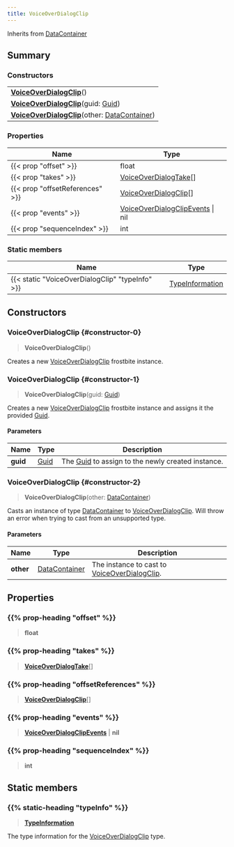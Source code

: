 ```yaml
---
title: VoiceOverDialogClip
---
```


Inherits from [DataContainer](/vext/ref/shared/type/datacontainer)

## Summary

### Constructors

|  |
| --- |
| **[VoiceOverDialogClip](#constructor-0)**() |
| **[VoiceOverDialogClip](#constructor-1)**(guid: [Guid](/vext/ref/shared/type/guid)) |
| **[VoiceOverDialogClip](#constructor-2)**(other: [DataContainer](/vext/ref/shared/type/datacontainer)) |

### Properties

| Name | Type |
| ---- | ---- |
| {{< prop "offset" >}} | float |
| {{< prop "takes" >}} | [VoiceOverDialogTake](/vext/ref/fb/voiceoverdialogtake)[] |
| {{< prop "offsetReferences" >}} | [VoiceOverDialogClip](/vext/ref/fb/voiceoverdialogclip)[] |
| {{< prop "events" >}} | [VoiceOverDialogClipEvents](/vext/ref/fb/voiceoverdialogclipevents) \| nil |
| {{< prop "sequenceIndex" >}} | int |

### Static members

| Name | Type |
| ---- | ---- |
| {{< static "VoiceOverDialogClip" "typeInfo" >}} | [TypeInformation](/vext/ref/shared/type/typeinformation) |

## Constructors

### VoiceOverDialogClip {#constructor-0}

> **VoiceOverDialogClip**()

Creates a new [VoiceOverDialogClip](/vext/ref/fb/voiceoverdialogclip) frostbite instance.

### VoiceOverDialogClip {#constructor-1}

> **VoiceOverDialogClip**(guid: [Guid](/vext/ref/shared/type/guid))

Creates a new [VoiceOverDialogClip](/vext/ref/fb/voiceoverdialogclip) frostbite instance and assigns it the provided [Guid](/vext/ref/shared/type/guid).

#### Parameters

| Name | Type | Description |
| ---- | ---- | ----------- |
| **guid** | [Guid](/vext/ref/shared/type/guid) | The [Guid](/vext/ref/shared/type/guid) to assign to the newly created instance. |

### VoiceOverDialogClip {#constructor-2}

> **VoiceOverDialogClip**(other: [DataContainer](/vext/ref/shared/type/datacontainer))

Casts an instance of type [DataContainer](/vext/ref/shared/type/datacontainer) to [VoiceOverDialogClip](/vext/ref/fb/voiceoverdialogclip). Will throw an error when trying to cast from an unsupported type.

#### Parameters

| Name | Type | Description |
| ---- | ---- | ----------- |
| **other** | [DataContainer](/vext/ref/shared/type/datacontainer) | The instance to cast to [VoiceOverDialogClip](/vext/ref/fb/voiceoverdialogclip). |

## Properties

### {{% prop-heading "offset" %}}

> **float**

### {{% prop-heading "takes" %}}

> **[VoiceOverDialogTake](/vext/ref/fb/voiceoverdialogtake)**[]

### {{% prop-heading "offsetReferences" %}}

> **[VoiceOverDialogClip](/vext/ref/fb/voiceoverdialogclip)**[]

### {{% prop-heading "events" %}}

> **[VoiceOverDialogClipEvents](/vext/ref/fb/voiceoverdialogclipevents)** \| **nil**

### {{% prop-heading "sequenceIndex" %}}

> **int**

## Static members

### {{% static-heading "typeInfo" %}}

> **[TypeInformation](/vext/ref/shared/type/typeinformation)**

The type information for the [VoiceOverDialogClip](/vext/ref/fb/voiceoverdialogclip) type.

